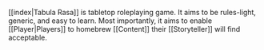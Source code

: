 [[index|Tabula Rasa]] is tabletop roleplaying game. It aims to be rules-light, generic, and easy to learn. Most importantly, it aims to enable [[Player|Players]] to homebrew [[Content]] their [[Storyteller]] will find acceptable.
